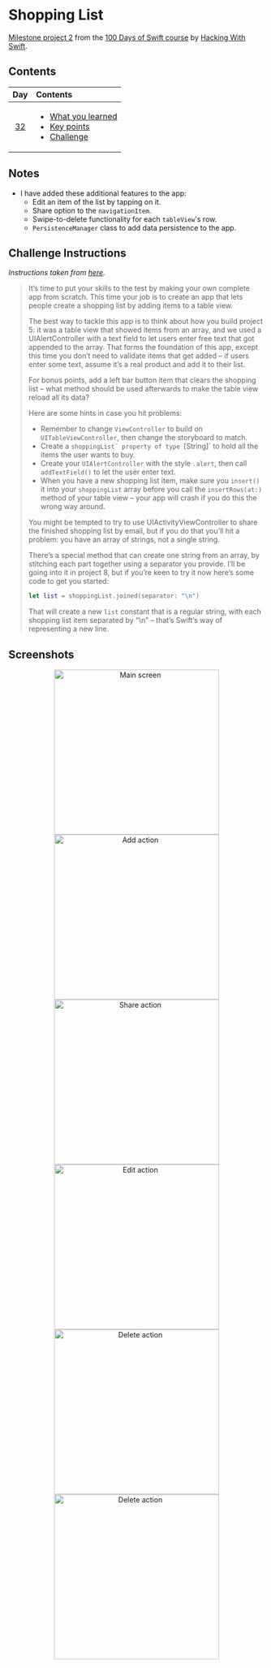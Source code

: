# Shopping List

[Milestone project 2](https://www.hackingwithswift.com/guide/3/1) from the [100 Days of Swift course](https://www.hackingwithswift.com/100) by [Hacking With Swift](https://www.hackingwithswift.com/).

## Contents

|                      Day                      | Contents                                                                                                                                                                                                          |
|:---------------------------------------------:|:------------------------------------------------------------------------------------------------------------------------------------------------------------------------------------------------------------------|
| [32](https://www.hackingwithswift.com/100/32) | <ul><li>[What you learned](https://www.hackingwithswift.com/guide/3/1)</li><li>[Key points](https://www.hackingwithswift.com/guide/3/2)</li><li>[Challenge](https://www.hackingwithswift.com/guide/3/3)</li></ul> |

## Notes

- I have added these additional features to the app:
  - Edit an item of the list by tapping on it.
  - Share option to the `navigationItem`.
  - Swipe-to-delete functionality for each `tableView`'s row.
  - `PersistenceManager` class to add data persistence to the app.

## Challenge Instructions

*Instructions taken from [here](https://www.hackingwithswift.com/guide/3/3).* 

>It’s time to put your skills to the test by making your own complete app from scratch. This time your job is to create an app that lets people create a shopping list by adding items to a table view.
>
>The best way to tackle this app is to think about how you build project 5: it was a table view that showed items from an array, and we used a UIAlertController with a text field to let users enter free text that got appended to the array. That forms the foundation of this app, except this time you don’t need to validate items that get added – if users enter some text, assume it’s a real product and add it to their list.
>
>For bonus points, add a left bar button item that clears the shopping list – what method should be used afterwards to make the table view reload all its data?
>
>Here are some hints in case you hit problems:
>
>- Remember to change `ViewController` to build on `UITableViewController`, then change the storyboard to match.
>- Create a `shoppingList´ property of type `[String]` to hold all the items the user wants to buy.
>- Create your `UIAlertController` with the style `.alert`, then call `addTextField()` to let the user enter text.
>- When you have a new shopping list item, make sure you `insert()` it into your `shoppingList` array before you call the `insertRows(at:)` method of your table view – your app will crash if you do this the wrong way around.
>
>You might be tempted to try to use UIActivityViewController to share the finished shopping list by email, but if you do that you’ll hit a problem: you have an array of strings, not a single string.
>
>There’s a special method that can create one string from an array, by stitching each part together using a separator you provide. I’ll be going into it in project 8, but if you’re keen to try it now here’s some code to get you started:
>
>```Swift
>let list = shoppingList.joined(separator: "\n")
>```
>
>That will create a new `list` constant that is a regular string, with each shopping list item separated by “\n” – that’s Swift’s way of representing a new line.

## Screenshots

<div align="center">
  <img src="./Screenshots/1.png" alt="Main screen" width="325">
  <img src="./Screenshots/2.png" alt="Add action" width="325">
  <img src="./Screenshots/3.png" alt="Share action" width="325">
</div>

<div align="center">
  <img src="./Screenshots/4.png" alt="Edit action" width="325">
  <img src="./Screenshots/5.png" alt="Delete action" width="325">
  <img src="./Screenshots/6.png" alt="Delete action" width="325">
</div>